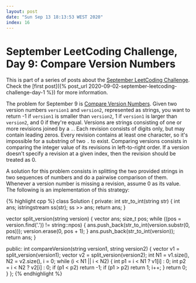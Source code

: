 ```yaml
---
layout: post
date: "Sun Sep 13 18:13:53 WEST 2020"
index: 16
---
```


# September LeetCoding Challenge, Day 9: Compare Version Numbers

<div class="message" markdown="1">

This is part of a series of posts about the [September LeetCoding
Challenge][september-challenge]. Check the [first post]({% post_url
2020-09-02-september-leetcoding-challenge-day-1 %}) for more information.

</div>

The problem for September 9 is [Compare Version Numbers][problem]. Given two
version numbers `version1` and `version2`, represented as strings, you want to
return -1 if `version1` is smaller than `version2`, 1 if `version1` is larger
than `version2`, and 0 if they're equal. Versions are strings consisting of one
or more revisions joined by a `.`. Each revision consists of digits only, but
may contain leading zeros. Every revision contains at least one character, so
it's impossible for a substring of two `.` to exist. Comparing versions consists
in comparing the integer value of its revisions in left-to-right order. If a
version doesn't specify a revision at a given index, then the revision should be
treated as 0.

A solution for this problem consists in splitting the two provided strings in
two sequences of numbers and do a pairwise comparison of them. Whenever a
version number is missing a revision, assume 0 as its value. The following is an
implementation of this strategy:

{% highlight cpp %}
class Solution {
private:
  int str_to_int(string str) {
    int ans;
    istringstream ss(str);
    ss >> ans;
    return ans;
  }

  vector<int> split_version(string version) {
    vector<int> ans;
    size_t pos;
    while ((pos = version.find('.')) != string::npos) {
      ans.push_back(str_to_int(version.substr(0, pos)));
      version.erase(0, pos + 1);
    }
    ans.push_back(str_to_int(version));
    return ans;
  }

public:
  int compareVersion(string version1, string version2) {
    vector<int> v1 = split_version(version1);
    vector<int> v2 = split_version(version2);
    int N1 = v1.size(), N2 = v2.size(), i = 0;
    while (i < N1 || i < N2) {
      int p1 = i < N1 ? v1[i] : 0;
      int p2 = i < N2 ? v2[i] : 0;
      if (p1 < p2)
        return -1;
      if (p1 > p2)
        return 1;
      i++;
    }
    return 0;
  }
};
{% endhighlight %}

[problem]: https://leetcode.com/problems/compare-version-numbers/
[september-challenge]: https://leetcode.com/explore/challenge/card/september-leetcoding-challenge/
